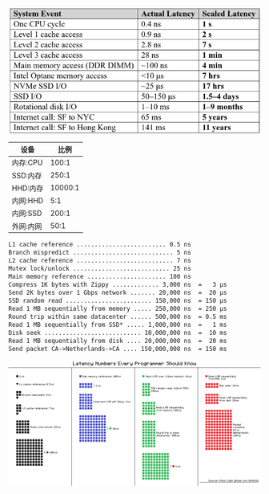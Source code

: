 ![](pic/Computer_Latency_01.png)


| 设备      | 比例    |
| --------- | ------- |
| 内存:CPU  | 100:1   |
| SSD:内存  | 250:1   |
| HHD:内存  | 10000:1 |
| 内网:HHD  | 5:1     |
| 内网:SSD  | 200:1   |
| 外网:内网 | 50:1    |

```
L1 cache reference ......................... 0.5 ns
Branch mispredict ............................ 5 ns
L2 cache reference ........................... 7 ns
Mutex lock/unlock ........................... 25 ns
Main memory reference ...................... 100 ns             
Compress 1K bytes with Zippy ............. 3,000 ns  =   3 µs
Send 2K bytes over 1 Gbps network ....... 20,000 ns  =  20 µs
SSD random read ........................ 150,000 ns  = 150 µs
Read 1 MB sequentially from memory ..... 250,000 ns  = 250 µs
Round trip within same datacenter ...... 500,000 ns  = 0.5 ms
Read 1 MB sequentially from SSD* ..... 1,000,000 ns  =   1 ms
Disk seek ........................... 10,000,000 ns  =  10 ms
Read 1 MB sequentially from disk .... 20,000,000 ns  =  20 ms
Send packet CA->Netherlands->CA .... 150,000,000 ns  = 150 ms
```

![](pic/Computer_Latency_02.png)